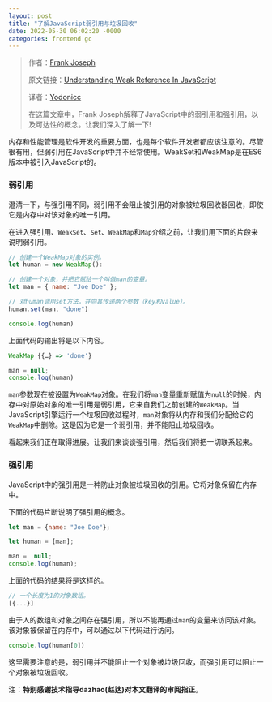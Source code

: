 ```yaml
---
layout: post
title: "了解JavaScript弱引用与垃圾回收"
date: 2022-05-30 06:02:20 -0000
categories: frontend gc
---
```

<!-- <image id="img" src="/public/post13image1.png" style="max-width: 730px;" >
</image> -->

<!-- <video controls="controls" style="max-width: 730px;" type="video/mp4">
   <source id="mp4" src="/public/post8video1.mp4" controls="controls" style="max-width: 730px;" type="video/mp4">
</video> -->
> 作者：[Frank Joseph](https://www.smashingmagazine.com/author/frank-joseph/)
>
> 原文链接：[Understanding Weak Reference In JavaScript](https://www.smashingmagazine.com/2022/05/understanding-weak-reference-javascript/)
>
> 译者：[Yodonicc](https://github.com/Yodonicc)
>
> 在这篇文章中，Frank Joseph解释了JavaScript中的弱引用和强引用，以及可达性的概念。让我们深入了解一下!

内存和性能管理是软件开发的重要方面，也是每个软件开发者都应该注意的。尽管很有用，但弱引用在JavaScript中并不经常使用。WeakSet和WeakMap是在ES6版本中被引入JavaScript的。

### 弱引用

澄清一下，与强引用不同，弱引用不会阻止被引用的对象被垃圾回收器回收，即使它是内存中对该对象的唯一引用。

在进入强引用、`WeakSet`、`Set`、`WeakMap`和`Map`介绍之前，让我们用下面的片段来说明弱引用。

```javascript
// 创建一个WeakMap对象的实例。
let human = new WeakMap():

// 创建一个对象，并把它赋给一个叫做man的变量。
let man = { name: "Joe Doe" };

// 对human调用set方法，并向其传递两个参数（key和value）。
human.set(man, "done")

console.log(human)
```

上面代码的输出将是以下内容。

```javascript
WeakMap {{…} => 'done'}

man = null;
console.log(human)
```

`man`参数现在被设置为`WeakMap`对象。在我们将`man`变量重新赋值为`null`的时候，内存中对原始对象的唯一引用是弱引用，它来自我们之前创建的`WeakMap`。当JavaScript引擎运行一个垃圾回收过程时，`man`对象将从内存和我们分配给它的`WeakMap`中删除。这是因为它是一个弱引用，并不能阻止垃圾回收。

看起来我们正在取得进展。让我们来谈谈强引用，然后我们将把一切联系起来。



### 强引用

JavaScript中的强引用是一种防止对象被垃圾回收的引用。它将对象保留在内存中。

下面的代码片断说明了强引用的概念。

```javascript
let man = {name: "Joe Doe"};

let human = [man];

man =  null;
console.log(human);
```

上面的代码的结果将是这样的。

```javascript
// 一个长度为1的对象数组。
[{...}]
```

由于人的数组和对象之间存在强引用，所以不能再通过`man`的变量来访问该对象。该对象被保留在内存中，可以通过以下代码进行访问。

``````javascript
console.log(human[0])
``````

这里需要注意的是，弱引用并不能阻止一个对象被垃圾回收，而强引用可以阻止一个对象被垃圾回收。






注：**特别感谢技术指导dazhao(赵达)对本文翻译的审阅指正**。

